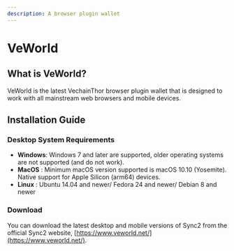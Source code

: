 ```yaml
---
description: A browser plugin wallet
---
```


# VeWorld

## **What is VeWorld?**

VeWorld is the latest VechainThor browser plugin wallet that is designed to work with all mainstream web browsers and mobile devices.

## Installation Guide <a href="#install-sync-on-windows" id="install-sync-on-windows"></a>

### Desktop System Requirements <a href="#system-requirement" id="system-requirement"></a>

* **Windows**: Windows 7 and later are supported, older operating systems are not supported (and do not work).
* **MacOS** : Minimum macOS version supported is macOS 10.10 (Yosemite). Native support for Apple Silicon (arm64) devices.
* **Linux** : Ubuntu 14.04 and newer/ Fedora 24 and newer/ Debian 8 and newer

### Download

You can download the latest desktop and mobile versions of Sync2 from the official Sync2 website, [https://www.veworld.net/](https://www.veworld.net/).
